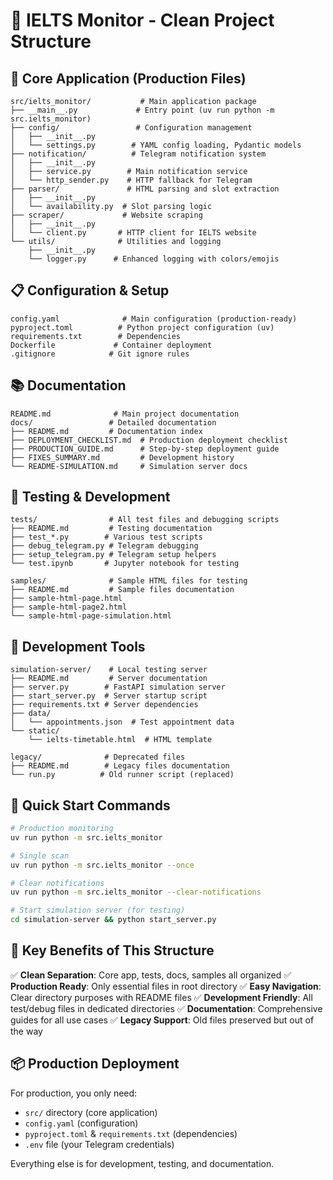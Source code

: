 # 📁 IELTS Monitor - Clean Project Structure

## 🎯 **Core Application** (Production Files)

```
src/ielts_monitor/           # Main application package
├── __main__.py             # Entry point (uv run python -m src.ielts_monitor)
├── config/                 # Configuration management
│   ├── __init__.py
│   └── settings.py        # YAML config loading, Pydantic models
├── notification/          # Telegram notification system
│   ├── __init__.py
│   ├── service.py        # Main notification service
│   └── http_sender.py    # HTTP fallback for Telegram
├── parser/               # HTML parsing and slot extraction
│   ├── __init__.py
│   └── availability.py  # Slot parsing logic
├── scraper/             # Website scraping
│   ├── __init__.py
│   └── client.py       # HTTP client for IELTS website
└── utils/              # Utilities and logging
    ├── __init__.py
    └── logger.py      # Enhanced logging with colors/emojis
```

## 📋 **Configuration & Setup**

```
config.yaml              # Main configuration (production-ready)
pyproject.toml          # Python project configuration (uv)
requirements.txt        # Dependencies
Dockerfile             # Container deployment
.gitignore            # Git ignore rules
```

## 📚 **Documentation**

```
README.md              # Main project documentation
docs/                 # Detailed documentation
├── README.md         # Documentation index
├── DEPLOYMENT_CHECKLIST.md  # Production deployment checklist
├── PRODUCTION_GUIDE.md      # Step-by-step deployment guide
├── FIXES_SUMMARY.md         # Development history
└── README-SIMULATION.md     # Simulation server docs
```

## 🧪 **Testing & Development**

```
tests/                # All test files and debugging scripts
├── README.md         # Testing documentation
├── test_*.py        # Various test scripts
├── debug_telegram.py # Telegram debugging
├── setup_telegram.py # Telegram setup helpers
└── test.ipynb       # Jupyter notebook for testing

samples/              # Sample HTML files for testing
├── README.md         # Sample files documentation
├── sample-html-page.html
├── sample-html-page2.html
└── sample-html-page-simulation.html
```

## 🔧 **Development Tools**

```
simulation-server/    # Local testing server
├── README.md         # Server documentation
├── server.py        # FastAPI simulation server
├── start_server.py  # Server startup script
├── requirements.txt # Server dependencies
├── data/
│   └── appointments.json  # Test appointment data
└── static/
    └── ielts-timetable.html  # HTML template

legacy/              # Deprecated files
├── README.md        # Legacy files documentation
└── run.py          # Old runner script (replaced)
```

## 🚀 **Quick Start Commands**

```bash
# Production monitoring
uv run python -m src.ielts_monitor

# Single scan
uv run python -m src.ielts_monitor --once

# Clear notifications
uv run python -m src.ielts_monitor --clear-notifications

# Start simulation server (for testing)
cd simulation-server && python start_server.py
```

## 🎯 **Key Benefits of This Structure**

✅ **Clean Separation**: Core app, tests, docs, samples all organized
✅ **Production Ready**: Only essential files in root directory
✅ **Easy Navigation**: Clear directory purposes with README files
✅ **Development Friendly**: All test/debug files in dedicated directories
✅ **Documentation**: Comprehensive guides for all use cases
✅ **Legacy Support**: Old files preserved but out of the way

## 📦 **Production Deployment**

For production, you only need:
- `src/` directory (core application)
- `config.yaml` (configuration)
- `pyproject.toml` & `requirements.txt` (dependencies)
- `.env` file (your Telegram credentials)

Everything else is for development, testing, and documentation.
